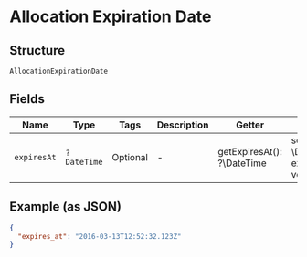 
# Allocation Expiration Date

## Structure

`AllocationExpirationDate`

## Fields

| Name | Type | Tags | Description | Getter | Setter |
|  --- | --- | --- | --- | --- | --- |
| `expiresAt` | `?DateTime` | Optional | - | getExpiresAt(): ?\DateTime | setExpiresAt(?\DateTime expiresAt): void |

## Example (as JSON)

```json
{
  "expires_at": "2016-03-13T12:52:32.123Z"
}
```


